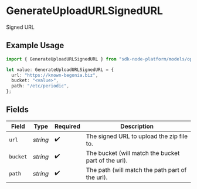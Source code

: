 # GenerateUploadURLSignedURL

Signed URL

## Example Usage

```typescript
import { GenerateUploadURLSignedURL } from "sdk-node-platform/models/operations";

let value: GenerateUploadURLSignedURL = {
  url: "https://known-begonia.biz",
  bucket: "<value>",
  path: "/etc/periodic",
};
```

## Fields

| Field                                               | Type                                                | Required                                            | Description                                         |
| --------------------------------------------------- | --------------------------------------------------- | --------------------------------------------------- | --------------------------------------------------- |
| `url`                                               | *string*                                            | :heavy_check_mark:                                  | The signed URL to upload the zip file to.           |
| `bucket`                                            | *string*                                            | :heavy_check_mark:                                  | The bucket (will match the bucket part of the url). |
| `path`                                              | *string*                                            | :heavy_check_mark:                                  | The path (will match the path part of the url).     |